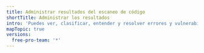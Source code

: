 ```yaml
---
title: Administrar resultados del escaneo de código
shortTitle: Administrar los resultados
intro: 'Puedes ver, clasificar, entender y resolver errores y vulnerabilidades que encuentre {{ site.data.variables.product.prodname_code_scanning }}.'
mapTopic: true
versions:
  free-pro-team: '*'
---
```


